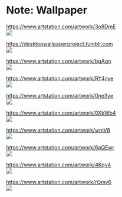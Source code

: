 # Note: Wallpaper

<https://www.artstation.com/artwork/3o8DmE>\
![](https://cdna.artstation.com/p/assets/images/images/018/134/620/large/louis-durrant-kde-1080.jpg?1558453115)

<https://desktopwallpaperproject.tumblr.com>\
![](https://64.media.tumblr.com/tumblr_m83868I1471rbwaj3o1_1280.jpg)

<https://www.artstation.com/artwork/bqAqn>\
![](https://cdnb.artstation.com/p/assets/images/images/009/530/011/4k/tamer-poyraz-demiralp-kaffffa2.jpg?1519511352)

<https://www.artstation.com/artwork/RY4nye>\
![](https://cdnb.artstation.com/p/assets/images/images/022/833/919/4k/fan-zhang-sketch-ao-nz3s.jpg?1576855084)

<https://www.artstation.com/artwork/0ne3ye>\
![](https://cdna.artstation.com/p/assets/images/images/031/514/156/large/alena-aenami-budapest.jpg?1603836263)

<https://www.artstation.com/artwork/0XkWb4>\
![](https://cdna.artstation.com/p/assets/images/images/020/786/076/large/michal-kvac-the-woods-small.jpg?1569176234)

<https://www.artstation.com/artwork/wmV6>\
![](https://cdna.artstation.com/p/assets/images/images/000/049/358/large/Monolith_1.jpg?1398934122)

<https://www.artstation.com/artwork/6aQEwr>\
![](https://cdna.artstation.com/p/assets/images/images/019/579/048/large/taehoon-kang-16.jpg?1564108795)

<https://www.artstation.com/artwork/4Kqv4>\
![](https://cdna.artstation.com/p/assets/images/images/009/368/690/large/tabitha-robson-smoothies.jpg)

<https://www.artstation.com/artwork/rQmv6>\
![](https://cdna.artstation.com/p/assets/images/images/010/445/840/large/shae-humphries-watermelon.jpg?1524488224)
